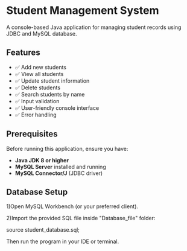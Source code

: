 # Student Management System

A console-based Java application for managing student records using JDBC and MySQL database.

##  Features

- ✅ Add new students
- ✅ View all students
- ✅ Update student information
- ✅ Delete students
- ✅ Search students by name
- ✅ Input validation
- ✅ User-friendly console interface
- ✅ Error handling

##  Prerequisites

Before running this application, ensure you have:

- **Java JDK 8 or higher**
- **MySQL Server** installed and running
- **MySQL Connector/J** (JDBC driver)

##  Database Setup
1)Open MySQL Workbench (or your preferred client).

2)Import the provided SQL file inside "Database_file" folder:

source student_database.sql;

Then run the program in your IDE or terminal.
